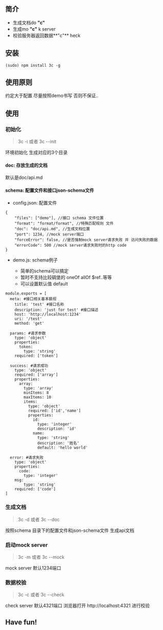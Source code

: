 ## 简介
* 生成文档do **"c"**
* 生成mo **"c"** k server
* 校验服务器返回数据**"c"** heck

## 安装

```
(sudo) npm install 3c -g
```

## 使用原则
约定大于配置
尽量按照demo书写
否则不保证..

## 使用
### 初始化
> 3c -i 或者 3c --init

环境初始化 生成对应的3个目录

#### doc: 存放生成的文档

默认是doc/api.md

#### schema: 配置文件和接口json-schema文件
- config.json: 配置文件

```
{
    "files": ["demo"], //接口 schema 文件位置
    "format": "format/format", //特殊匹配规则 文件
    "doc": "doc/api.md", //生成文档位置
    "port": 1234, //mock server端口
    "forceError": false, //是否强制mock server请求失败 并 访问失败的数据
    "errorCode": 500 //mock server请求失败时的http code
}
```
- demo.js: schema例子

    - 简单的schema可以搞定
    - 暂时不支持比较碉堡的 oneOf allOf $ref..等等
    - 可以设置默认值 default

```
module.exports = [
  meta: #接口相关基本藐视
    title: 'test' #接口名称
    description: 'just for test' #接口描述
    host: 'http://localhost:1234'
    uri: '/test'
    method: 'get'

  params: #请求参数
    type: 'object'
    properties:
      token:
        type: 'string'
    required: ['token']

  success: #请求成功
    type: 'object'
    required: ['array']
    properties:
      array:
        type: 'array'
        minItems: 8
        maxItems: 10
        items:
          type: 'object'
          required: ['id','name']
          properties:
            id:
              type: 'integer'
              description: 'id'
            name:
              type: 'string'
              description: '姓名'
              default: 'hello world'

  error: #请求失败
    type: 'object'
    properties:
      code:
        type: 'integer'
    msg:
        type: 'string'
    required: ['code']
]

```


### 生成文档
> 3c -d 或者 3c --doc

按照schema 目录下的配置文件和json-schema文件 生成api文档

### 启动mock server

> 3c -m 或者 3c --mock

mock server 默认1234端口

### 数据校验

> 3c -c 或者 3c --check

check server 默认4321端口
浏览器打开 http://localhost:4321
进行校验


## Have fun!

